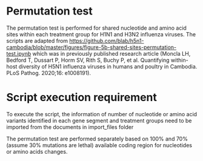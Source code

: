 # Permutation test

The permutation test is performed for shared nucleotide and amino acid sites within each treatment group for H1N1 and H3N2 influenza viruses. The scripts are adapted from https://github.com/blab/h5n1-cambodia/blob/master/figures/figure-5b-shared-sites-permutation-test.ipynb which was in previously published research article (Moncla LH, Bedford T, Dussart P, Horm SV, Rith S, Buchy P, et al. Quantifying within-host diversity of H5N1 influenza viruses in humans and poultry in Cambodia. PLoS Pathog. 2020;16: e1008191). 

# Script execution requirement
To execute the script, the information of number of nucleotide or amino acid variants identified in each gene segment and treatment groups need to be imported from the documents in import_files folder

The permutation test are performed separately based on 100% and 70% (assume 30% mutations are lethal) available coding region for nucleotides or amino acids changes.
